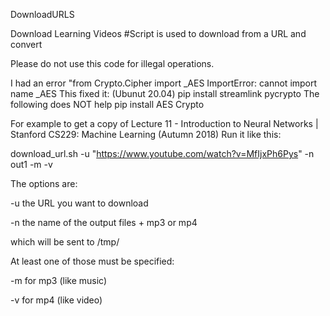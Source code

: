 DownloadURLS

Download Learning Videos #Script is used to download from a URL and convert

Please do not use this code for illegal operations.

I had an error "from Crypto.Cipher import _AES
ImportError: cannot import name _AES
This fixed it: (Ubunut 20.04)
pip install streamlink pycrypto
The following does NOT help
pip install AES Crypto

For example to get a copy of 
Lecture 11 - Introduction to Neural Networks | Stanford CS229: Machine Learning (Autumn 2018)
Run it like this:

download_url.sh -u "https://www.youtube.com/watch?v=MfIjxPh6Pys" -n out1 -m -v


The options are:

-u the URL you want to download

-n the name of the output files + mp3 or mp4

which will be sent to /tmp/

At least one of those must be specified:

-m for mp3 (like music)

-v for mp4 (like video)

